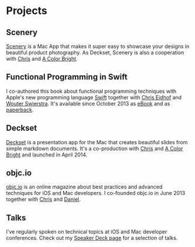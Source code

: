 # Projects

## Scenery

[Scenery](https://twitter.com/getscenery) is a Mac App that makes it super easy to showcase your designs in beautiful product photography. As Deckset, Scenery is also a cooperation with [Chris](https://twitter.com/chriseidhof) and [A Color Bright](http://acb.io).  

## Functional Programming in Swift

I co-authored this book about functional programming techniques with Apple's new programming language [Swift](https://developer.apple.com/swift/) together with [Chris Eidhof](https://twitter.com/chriseidhof) and [Wouter Swierstra](https://twitter.com/wouterswierstra). It's available since October 2013 as [eBook](http://www..objc.io/books) and as [paperback](http://www.amazon.com/gp/product/3000480056/ref=as_li_tl?ie=UTF8&camp=1789&creative=9325&creativeASIN=3000480056&linkCode=as2&tag=objcio-20&linkId=TC2ZNZVZRAE73TNB).

## Deckset

[Deckset](http://decksetapp.com) is a presentation app for the Mac that creates beautiful slides from simple markdown documents. It's a co-production with [Chris](https://twitter.com/chriseidhof) and [A Color Bright](http://acb.io) and launched in April 2014.

## objc.io

[objc.io](http://www.objc.io) is an online magazine about best practices and advanced techniques for iOS and Mac developers. I co-founded objc.io in June 2013 together with [Chris](https://twitter.com/chriseidhof) and [Daniel](https://twitter.com/danielboedewadt).

## Talks

I've regularly spoken on technical topics at iOS and Mac developer conferences. Check out my [Speaker Deck page](https://speakerdeck.com/floriankugler) for a selection of talks.